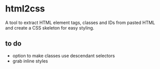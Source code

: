 # html2css
A tool to extract HTML element tags, classes and IDs from pasted HTML and create a CSS skeleton for easy styling.

## to do 
- option to make classes use descendant selectors
- grab inline styles